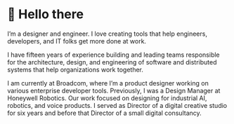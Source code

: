 # 👋  Hello there

I’m a designer and engineer. I love creating tools that help engineers, developers, and IT folks get more done at work.

I have fifteen years of experience building and leading teams responsible for the architecture, design, and engineering of software and distributed systems that help organizations work together.

I am currently at Broadcom, where I’m a product designer working on various enterprise developer tools. Previously, I was a Design Manager at Honeywell Robotics. Our work focused on designing for industrial AI, robotics, and voice products. I served as Director of a digital creative studio for six years and before that Director of a small digital consultancy.

<!--
**joshuapowell/joshuapowell** is a ✨ _special_ ✨ repository because its `README.md` (this file) appears on your GitHub profile.

Here are some ideas to get you started:

- 🔭 I’m currently working on ...
- 🌱 I’m currently learning ...
- 👯 I’m looking to collaborate on ...
- 🤔 I’m looking for help with ...
- 💬 Ask me about ...
- 📫 How to reach me: ...
- 😄 Pronouns: ...
- ⚡ Fun fact: ...
-->
